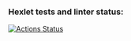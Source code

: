 ### Hexlet tests and linter status:
[![Actions Status](https://github.com/GeorgyDyukov/python-project-50/actions/workflows/hexlet-check.yml/badge.svg)](https://github.com/GeorgyDyukov/python-project-50/actions)